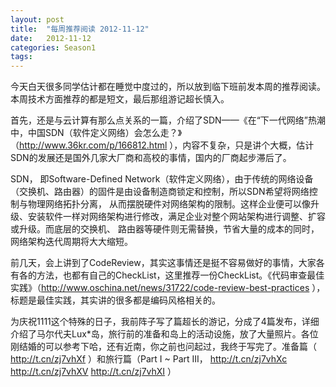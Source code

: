 ```yaml
---
layout: post
title:  "每周推荐阅读 2012-11-12"
date:   2012-11-12
categories: Season1
tags:
---
```


今天白天很多同学估计都在睡觉中度过的，所以放到临下班前发本周的推荐阅读。本周技术方面推荐的都是短文，最后那组游记超长慎入。

首先，还是与云计算有那么点关系的一篇，介绍了SDN——《在“下一代网络”热潮中，中国SDN（软件定义网络）会怎么走？》（http://www.36kr.com/p/166812.html ），内容不复杂，只是讲个大概，估计SDN的发展还是国外几家大厂商和高校的事情，国内的厂商起步滞后了。

SDN， 即Software-Defined Network（软件定义网络），由于传统的网络设备（交换机、路由器）的固件是由设备制造商锁定和控制，所以SDN希望将网络控制与物理网络拓扑分离， 从而摆脱硬件对网络架构的限制。这样企业便可以像升级、安装软件一样对网络架构进行修改，满足企业对整个网站架构进行调整、扩容或升级。而底层的交换机、 路由器等硬件则无需替换，节省大量的成本的同时，网络架构迭代周期将大大缩短。

前几天，会上讲到了CodeReview，其实这事情还是挺不容易做好的事情，大家各有各的方法，也都有自己的CheckList，这里推荐一份CheckList。《代码审查最佳实践》（http://www.oschina.net/news/31722/code-review-best-practices ），标题是最佳实践，其实讲的很多都是编码风格相关的。

为庆祝1111这个特殊的日子，我前阵子写了篇超长的游记，分成了4篇发布，详细介绍了马尔代夫Lux*岛，旅行前的准备和岛上的活动设施，放了大量照片。各位刚结婚的可以参考下哈，还有近南，你之前也问起过，我终于写完了。准备篇（ http://t.cn/zj7vhXf ）和旅行篇（Part I ~ Part III， http://t.cn/zj7vhXc http://t.cn/zj7vhXV http://t.cn/zj7vhXI ）